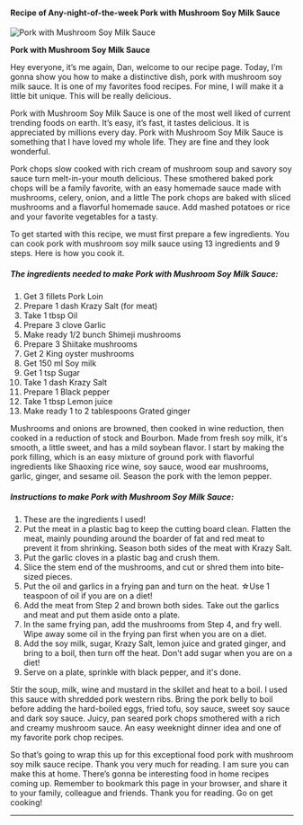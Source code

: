             

#### Recipe of Any-night-of-the-week Pork with Mushroom Soy Milk Sauce

![Pork with Mushroom Soy Milk Sauce](https://img-global.cpcdn.com/recipes/5463896660901888/751x532cq70/pork-with-mushroom-soy-milk-sauce-recipe-main-photo.jpg)

**Pork with Mushroom Soy Milk Sauce**

Hey everyone, it’s me again, Dan, welcome to our recipe page. Today, I’m gonna show you how to make a distinctive dish, pork with mushroom soy milk sauce. It is one of my favorites food recipes. For mine, I will make it a little bit unique. This will be really delicious.

Pork with Mushroom Soy Milk Sauce is one of the most well liked of current trending foods on earth. It’s easy, it’s fast, it tastes delicious. It is appreciated by millions every day. Pork with Mushroom Soy Milk Sauce is something that I have loved my whole life. They are fine and they look wonderful.

Pork chops slow cooked with rich cream of mushroom soup and savory soy sauce turn melt-in-your mouth delicious. These smothered baked pork chops will be a family favorite, with an easy homemade sauce made with mushrooms, celery, onion, and a little The pork chops are baked with sliced mushrooms and a flavorful homemade sauce. Add mashed potatoes or rice and your favorite vegetables for a tasty.

To get started with this recipe, we must first prepare a few ingredients. You can cook pork with mushroom soy milk sauce using 13 ingredients and 9 steps. Here is how you cook it.

##### The ingredients needed to make Pork with Mushroom Soy Milk Sauce:

1.  Get 3 fillets Pork Loin
2.  Prepare 1 dash Krazy Salt (for meat)
3.  Take 1 tbsp Oil
4.  Prepare 3 clove Garlic
5.  Make ready 1/2 bunch Shimeji mushrooms
6.  Prepare 3 Shiitake mushrooms
7.  Get 2 King oyster mushrooms
8.  Get 150 ml Soy milk
9.  Get 1 tsp Sugar
10.  Take 1 dash Krazy Salt
11.  Prepare 1 Black pepper
12.  Take 1 tbsp Lemon juice
13.  Make ready 1 to 2 tablespoons Grated ginger

Mushrooms and onions are browned, then cooked in wine reduction, then cooked in a reduction of stock and Bourbon. Made from fresh soy milk, it's smooth, a little sweet, and has a mild soybean flavor. I start by making the pork filling, which is an easy mixture of ground pork with flavorful ingredients like Shaoxing rice wine, soy sauce, wood ear mushrooms, garlic, ginger, and sesame oil. Season the pork with the lemon pepper.

##### Instructions to make Pork with Mushroom Soy Milk Sauce:

1.  These are the ingredients I used!
2.  Put the meat in a plastic bag to keep the cutting board clean. Flatten the meat, mainly pounding around the boarder of fat and red meat to prevent it from shrinking. Season both sides of the meat with Krazy Salt.
3.  Put the garlic cloves in a plastic bag and crush them.
4.  Slice the stem end of the mushrooms, and cut or shred them into bite-sized pieces.
5.  Put the oil and garlics in a frying pan and turn on the heat. ☆Use 1 teaspoon of oil if you are on a diet!
6.  Add the meat from Step 2 and brown both sides. Take out the garlics and meat and put them aside onto a plate.
7.  In the same frying pan, add the mushrooms from Step 4, and fry well. Wipe away some oil in the frying pan first when you are on a diet.
8.  Add the soy milk, sugar, Krazy Salt, lemon juice and grated ginger, and bring to a boil, then turn off the heat. Don't add sugar when you are on a diet!
9.  Serve on a plate, sprinkle with black pepper, and it's done.

Stir the soup, milk, wine and mustard in the skillet and heat to a boil. I used this sauce with shredded pork western ribs. Bring the pork belly to boil before adding the hard-boiled eggs, fried tofu, soy sauce, sweet soy sauce and dark soy sauce. Juicy, pan seared pork chops smothered with a rich and creamy mushroom sauce. An easy weeknight dinner idea and one of my favorite pork chop recipes.

So that’s going to wrap this up for this exceptional food pork with mushroom soy milk sauce recipe. Thank you very much for reading. I am sure you can make this at home. There’s gonna be interesting food in home recipes coming up. Remember to bookmark this page in your browser, and share it to your family, colleague and friends. Thank you for reading. Go on get cooking!

* * *